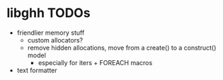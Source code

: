 # libghh TODOs

- friendlier memory stuff
  - custom allocators?
  - remove hidden allocations, move from a create() to a construct() model
    - especially for iters + FOREACH macros
- text formatter
